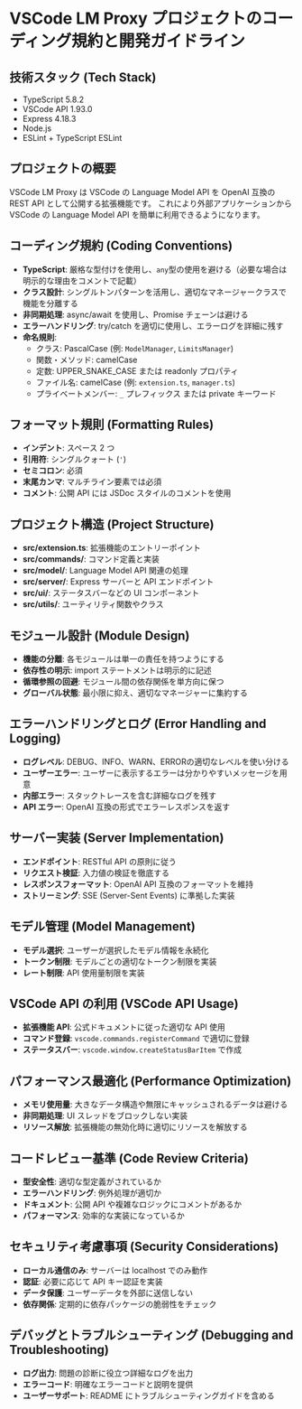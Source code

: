 # VSCode LM Proxy プロジェクトのコーディング規約と開発ガイドライン

## 技術スタック (Tech Stack)

- TypeScript 5.8.2
- VSCode API 1.93.0
- Express 4.18.3
- Node.js
- ESLint + TypeScript ESLint

## プロジェクトの概要

VSCode LM Proxy は VSCode の Language Model API を OpenAI 互換の REST API として公開する拡張機能です。
これにより外部アプリケーションから VSCode の Language Model API を簡単に利用できるようになります。

## コーディング規約 (Coding Conventions)

- **TypeScript**: 厳格な型付けを使用し、`any`型の使用を避ける（必要な場合は明示的な理由をコメントで記載）
- **クラス設計**: シングルトンパターンを活用し、適切なマネージャークラスで機能を分離する
- **非同期処理**: async/await を使用し、Promise チェーンは避ける
- **エラーハンドリング**: try/catch を適切に使用し、エラーログを詳細に残す
- **命名規則**:
  - クラス: PascalCase (例: `ModelManager`, `LimitsManager`)
  - 関数・メソッド: camelCase
  - 定数: UPPER_SNAKE_CASE または readonly プロパティ
  - ファイル名: camelCase (例: `extension.ts`, `manager.ts`)
  - プライベートメンバー: `_` プレフィックス または private キーワード

## フォーマット規則 (Formatting Rules)

- **インデント**: スペース 2 つ
- **引用符**: シングルクォート (`'`)
- **セミコロン**: 必須
- **末尾カンマ**: マルチライン要素では必須
- **コメント**: 公開 API には JSDoc スタイルのコメントを使用

## プロジェクト構造 (Project Structure)

- **src/extension.ts**: 拡張機能のエントリーポイント
- **src/commands/**: コマンド定義と実装
- **src/model/**: Language Model API 関連の処理
- **src/server/**: Express サーバーと API エンドポイント
- **src/ui/**: ステータスバーなどの UI コンポーネント
- **src/utils/**: ユーティリティ関数やクラス

## モジュール設計 (Module Design)

- **機能の分離**: 各モジュールは単一の責任を持つようにする
- **依存性の明示**: import ステートメントは明示的に記述
- **循環参照の回避**: モジュール間の依存関係を単方向に保つ
- **グローバル状態**: 最小限に抑え、適切なマネージャーに集約する

## エラーハンドリングとログ (Error Handling and Logging)

- **ログレベル**: DEBUG、INFO、WARN、ERRORの適切なレベルを使い分ける
- **ユーザーエラー**: ユーザーに表示するエラーは分かりやすいメッセージを用意
- **内部エラー**: スタックトレースを含む詳細なログを残す
- **API エラー**: OpenAI 互換の形式でエラーレスポンスを返す

## サーバー実装 (Server Implementation)

- **エンドポイント**: RESTful API の原則に従う
- **リクエスト検証**: 入力値の検証を徹底する
- **レスポンスフォーマット**: OpenAI API 互換のフォーマットを維持
- **ストリーミング**: SSE (Server-Sent Events) に準拠した実装

## モデル管理 (Model Management)

- **モデル選択**: ユーザーが選択したモデル情報を永続化
- **トークン制限**: モデルごとの適切なトークン制限を実装
- **レート制限**: API 使用量制限を実装

## VSCode API の利用 (VSCode API Usage)

- **拡張機能 API**: 公式ドキュメントに従った適切な API 使用
- **コマンド登録**: `vscode.commands.registerCommand` で適切に登録
- **ステータスバー**: `vscode.window.createStatusBarItem` で作成

## パフォーマンス最適化 (Performance Optimization)

- **メモリ使用量**: 大きなデータ構造や無限にキャッシュされるデータは避ける
- **非同期処理**: UI スレッドをブロックしない実装
- **リソース解放**: 拡張機能の無効化時に適切にリソースを解放する

## コードレビュー基準 (Code Review Criteria)

- **型安全性**: 適切な型定義がされているか
- **エラーハンドリング**: 例外処理が適切か
- **ドキュメント**: 公開 API や複雑なロジックにコメントがあるか
- **パフォーマンス**: 効率的な実装になっているか

## セキュリティ考慮事項 (Security Considerations)

- **ローカル通信のみ**: サーバーは localhost でのみ動作
- **認証**: 必要に応じて API キー認証を実装
- **データ保護**: ユーザーデータを外部に送信しない
- **依存関係**: 定期的に依存パッケージの脆弱性をチェック

## デバッグとトラブルシューティング (Debugging and Troubleshooting)

- **ログ出力**: 問題の診断に役立つ詳細なログを出力
- **エラーコード**: 明確なエラーコードと説明を提供
- **ユーザーサポート**: README にトラブルシューティングガイドを含める
